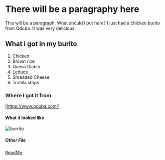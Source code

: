 # There will be a paragraphy here
  This will be a paragraph.
  What should i put here?
  I just had a chicken burito from Qdoba.
  It was very delicious. 
## What i got in my burito
1. Chicken 
2. Brown rice
3. Queso Diablo
4. Lettuce 
5. Shreaded Cheese 
6. Tortilla strips
### Where I got it from
[https://www.qdoba.com/]
#### What it looked like
![burrito](https://user-images.githubusercontent.com/75866519/101970203-b03d6180-3bee-11eb-882f-07565f52b64e.jpg)

##### Other File
[ReadMe](https://github.com/epicsam00/Final/blob/main/README.md)

